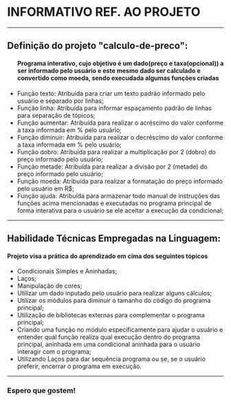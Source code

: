<h1>INFORMATIVO REF. AO PROJETO</h1>
<hr>
<h2>Definição do projeto "calculo-de-preco":</h2>
<ul>
<h4>Programa interativo, cujo objetivo é um dado(preço e taxa(opcional)) a ser informado pelo usuário e este mesmo dado ser calculado e convertido como moeda, sendo execudada algumas funções criadas</h4>
  <li>Função texto: Atribuída para criar um texto padrão informado pelo usuário e separado por linhas;</li>
  <li>Função linha: Atribuída para informar espaçamento padrão de linhas para separação de tópicos;</li>
  <li>Função aumentar: Atribuída para realizar o acréscimo do valor conforme a taxa informada em % pelo usuário;</li>
  <li>Função diminuir: Atribuída para realizar o decréscimo do valor conforme a taxa informada em % pelo usuário;</li>
  <li>Função dobro: Atribuída para realizar a multiplicação por 2 (dobro) do preço informado pelo usuário;</li>
  <li>Função metade: Atribuída para realizar a divisão por 2 (metade) do preço informado pelo usuário;</li>
  <li>Função moeda: Atribuída para realizar a formatação do preço informado pelo usuário em R$;</li>
  <li>Função ajuda: Atribuída para armazenar todo manual de instruções das funções acima mencionadas e executadas no programa principal de forma interativa para o usuário se ele aceitar a execução da condicional;</li>
</ul>
<hr>
<h2>Habilidade Técnicas Empregadas na Linguagem:</h2>
<h4>Projeto visa a prática do aprendizado em cima dos seguintes tópicos</h4>
<ul>
  <li>Condicionais Simples e Aninhadas;</li>
  <li>Laços;</li>
  <li>Manipulação de cores;</li>
  <li>Utilizar um dado inputado pelo usuário para realizar alguns cálculos;</li>
  <li>Utilizar os módulos para diminuir o tamanho do código do programa principal;</li>
  <li>Utilização de bibliotecas externas para complementar o programa principal;</li>
  <li>Criando uma função no módulo especificamente para ajudar o usuário e entender qual função realiza qual execução dentro do programa principal, aninhada em uma condicional aninhada para o usuário interagir com o programa;</li>
  <li>Utilizando Laços para dar sequência programa ou se, se o usuário preferir, encerrar o programa em execução.</li>
</ul>
<hr>
<h3>Espero que gostem!</h3>
